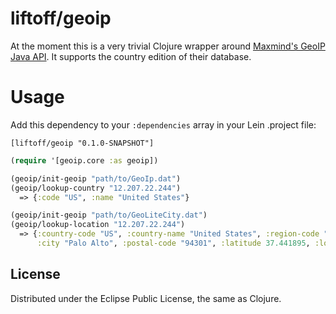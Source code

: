 # liftoff/geoip

At the moment this is a very trivial Clojure wrapper around [Maxmind's GeoIP Java
API](https://github.com/maxmind/geoip-api-java). It supports the country edition of their database.

# Usage
Add this dependency to your `:dependencies` array in your Lein .project file:

    [liftoff/geoip "0.1.0-SNAPSHOT"]

```clojure
(require '[geoip.core :as geoip])

(geoip/init-geoip "path/to/GeoIp.dat")
(geoip/lookup-country "12.207.22.244")
  => {:code "US", :name "United States"}

(geoip/init-geoip "path/to/GeoLiteCity.dat")
(geoip/lookup-location "12.207.22.244")
  => {:country-code "US", :country-name "United States", :region-code "CA", :region-name "California",
      :city "Palo Alto", :postal-code "94301", :latitude 37.441895, :longitude -122.143005}
```

## License

Distributed under the Eclipse Public License, the same as Clojure.
